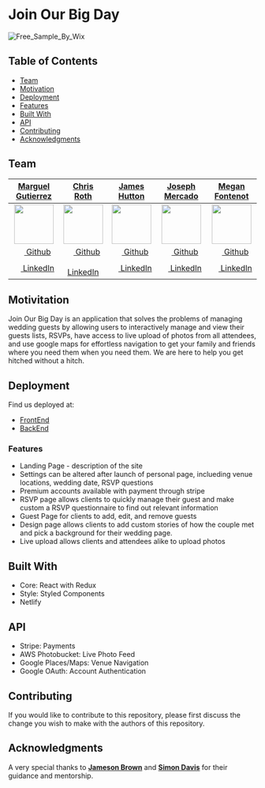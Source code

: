# Join Our Big Day

![Free_Sample_By_Wix](https://user-images.githubusercontent.com/33911508/57972476-ccb8df80-7960-11e9-979a-7dfc53b13652.jpeg)



## Table of Contents

- [Team](#team)
- [Motivation](#Motivation)
- [Deployment](#Deployment)
- [Features](#Features)
- [Built With](#built-with)
- [API](#API)
- [Contributing](#Contributing)
- [Acknowledgments](#Acknowledgments)


## Team
|   [**Marguel Gutierrez**](https://www.linkedin.com/in/marguelgtz/)  |   [**Chris Roth**](https://www.linkedin.com/in/the-roth/)   |    [**James Hutton**](https://www.linkedin.com/in/james-hutton-87a82b183/)    |   [**Joseph Mercado**](https://www.linkedin.com/in/joseph-mercado-804b7816b/)  |   [**Megan Fontenot**](https://www.linkedin.com/in/megan-fontenot-983394152/)  |
|:----------------:|:----------------:|:---------------:|:---------------:|:---------------:|
| [<img src="https://avatars1.githubusercontent.com/u/17017482?s=400&v=4" width="80">](https://github.com/marguelgtz) | [<img src="https://avatars2.githubusercontent.com/u/41457543?s=400&v=4" width="80">](https://github.com/TexaCaliCoder)  | [<img src="https://avatars1.githubusercontent.com/u/41313527?s=400&v=4" width="80">](https://github.com/FreeKeyBoy) | [<img src="https://avatars1.githubusercontent.com/u/28128103?s=400&v=4" width="80">](https://github.com/jryel1970) | [<img src="https://avatars3.githubusercontent.com/u/33911508?s=460&v=4" width="80">](https://github.com/meganfontenot)  
| [<img src="https://github.com/favicon.ico" width="15"> Github](https://github.com/Marguelgtz)  |  [<img src="https://github.com/favicon.ico" width="15"> Github](https://github.com/TexaCaliCoder) | [<img src="https://github.com/favicon.ico" width="15"> Github](https://github.com/FreeKeyBoy)  | [<img src="https://github.com/favicon.ico" width="15"> Github](https://github.com/jryel1970) | [<img src="https://github.com/favicon.ico" width="15"> Github](https://github.com/meganfontenot)  
| [ <img src="https://static.licdn.com/sc/h/al2o9zrvru7aqj8e1x2rzsrca" width="15"> LinkedIn](https://www.linkedin.com/in/marguelgtz/) | [ <img src="https://static.licdn.com/sc/h/al2o9zrvru7aqj8e1x2rzsrca" width="15"> LinkedIn](https://www.linkedin.com/in/the-roth/) | [ <img src="https://static.licdn.com/sc/h/al2o9zrvru7aqj8e1x2rzsrca" width="15"> LinkedIn](https://www.linkedin.com/in/james-hutton-87a82b183/) | [ <img src="https://static.licdn.com/sc/h/al2o9zrvru7aqj8e1x2rzsrca" width="15"> LinkedIn](https://www.linkedin.com/in/joseph-mercado-804b7816b/) | [ <img src="https://static.licdn.com/sc/h/al2o9zrvru7aqj8e1x2rzsrca" width="15"> LinkedIn](https://www.linkedin.com/in/megan-fontenot-983394152/) |

## Motivitation 

Join Our Big Day is an application that solves the problems of managing wedding guests by allowing users to interactively manage and view their guests lists, RSVPs, have access to live upload of photos from all attendees, and use google maps for effortless navigation to get your family and friends where you need them when you need them. We are here to help you get hitched without a hitch.


## Deployment

Find us deployed at:
- [FrontEnd](https://joinourbigday.netlify.com/)
- [BackEnd](https://joinourbigday.herokuapp.com/)

### Features

- Landing Page - description of the site 
- Settings can be altered after launch of personal page, inclueding venue locations, wedding date, RSVP questions
- Premium accounts available with payment through stripe
- RSVP page allows clients to quickly manage their guest and make custom a RSVP questionnaire to find out relevant information 
- Guest Page for clients to add, edit, and remove guests
- Design page allows clients to add custom stories of how the couple met and pick a background for their wedding page.
- Live upload allows clients and attendees alike to upload photos 



## Built With

- Core: React with Redux
- Style: Styled Components
- Netlify

## API

- Stripe: Payments
- AWS Photobucket: Live Photo Feed
- Google Places/Maps: Venue Navigation
- Google OAuth: Account Authentication 

## Contributing

If you would like to contribute to this repository, please first discuss the change you wish to make with the authors of this repository.



## Acknowledgments

A very special thanks to [**Jameson Brown**](https://github.com/Jameson13B) and [**Simon Davis**](https://github.com/Skidragon) for their guidance and mentorship. 
